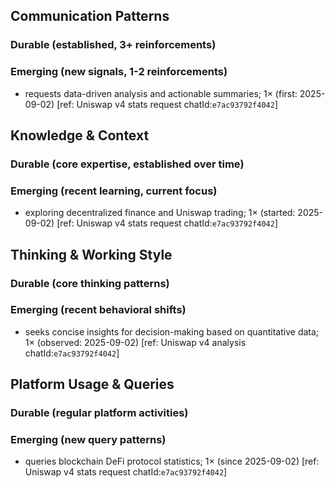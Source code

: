 ## Communication Patterns
### Durable (established, 3+ reinforcements)

### Emerging (new signals, 1-2 reinforcements)
- requests data-driven analysis and actionable summaries; 1× (first: 2025-09-02) [ref: Uniswap v4 stats request chatId:`e7ac93792f4042`]

## Knowledge & Context
### Durable (core expertise, established over time)

### Emerging (recent learning, current focus)
- exploring decentralized finance and Uniswap trading; 1× (started: 2025-09-02) [ref: Uniswap v4 stats request chatId:`e7ac93792f4042`]

## Thinking & Working Style
### Durable (core thinking patterns)

### Emerging (recent behavioral shifts)
- seeks concise insights for decision-making based on quantitative data; 1× (observed: 2025-09-02) [ref: Uniswap v4 analysis chatId:`e7ac93792f4042`]

## Platform Usage & Queries
### Durable (regular platform activities)

### Emerging (new query patterns)
- queries blockchain DeFi protocol statistics; 1× (since 2025-09-02) [ref: Uniswap v4 stats request chatId:`e7ac93792f4042`]